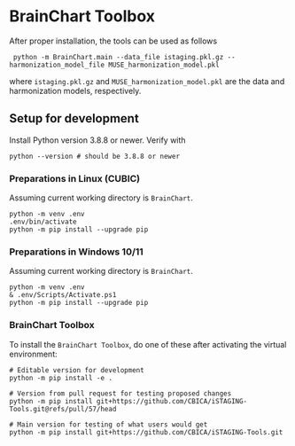 # BrainChart Toolbox

After proper installation, the tools can be used as follows

```shell
 python -m BrainChart.main --data_file istaging.pkl.gz --harmonization_model_file MUSE_harmonization_model.pkl
```

where `istaging.pkl.gz` and `MUSE_harmonization_model.pkl` are the data and
harmonization models, respectively.

## Setup for development
Install Python version 3.8.8 or newer. Verify with

```shell
python --version # should be 3.8.8 or newer
```

### Preparations in Linux (CUBIC)
Assuming current working directory is `BrainChart`.
```shell
python -m venv .env
.env/bin/activate
python -m pip install --upgrade pip
```

### Preparations in Windows 10/11
Assuming current working directory is `BrainChart`.
```shell
python -m venv .env
& .env/Scripts/Activate.ps1
python -m pip install --upgrade pip
```

### BrainChart Toolbox
To install the `BrainChart Toolbox`, do one of these after activating the
virtual environment:

```shell
# Editable version for development
python -m pip install -e . 

# Version from pull request for testing proposed changes
python -m pip install git+https://github.com/CBICA/iSTAGING-Tools.git@refs/pull/57/head

# Main version for testing of what users would get
python -m pip install git+https://github.com/CBICA/iSTAGING-Tools.git
```
